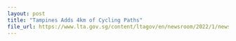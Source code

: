 ```yaml
---
layout: post
title: "Tampines Adds 4km of Cycling Paths"
file_url: https://www.lta.gov.sg/content/ltagov/en/newsroom/2022/1/news-releases/tampines-adds-4km-of-cycling-paths.html
---
```

